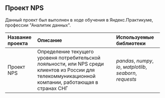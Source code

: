 ## Проект NPS

Данный проект был выполнен в ходе обучения в Яндекс.Практикуме, профессии "Аналитик данных".

| Название проекта | Описание | Используемые библиотеки | 
| :---------------------- | :---------------------- | :---------------------- |
| Проект NPS | Определение текущего уровеня потребительской лояльности, или NPS среди клиентов из России для телекоммуникационной компании, работающая в странах СНГ| *pandas*, *numpy*, *io*, *мatplotlib*, *seaborn*, *requests* |
